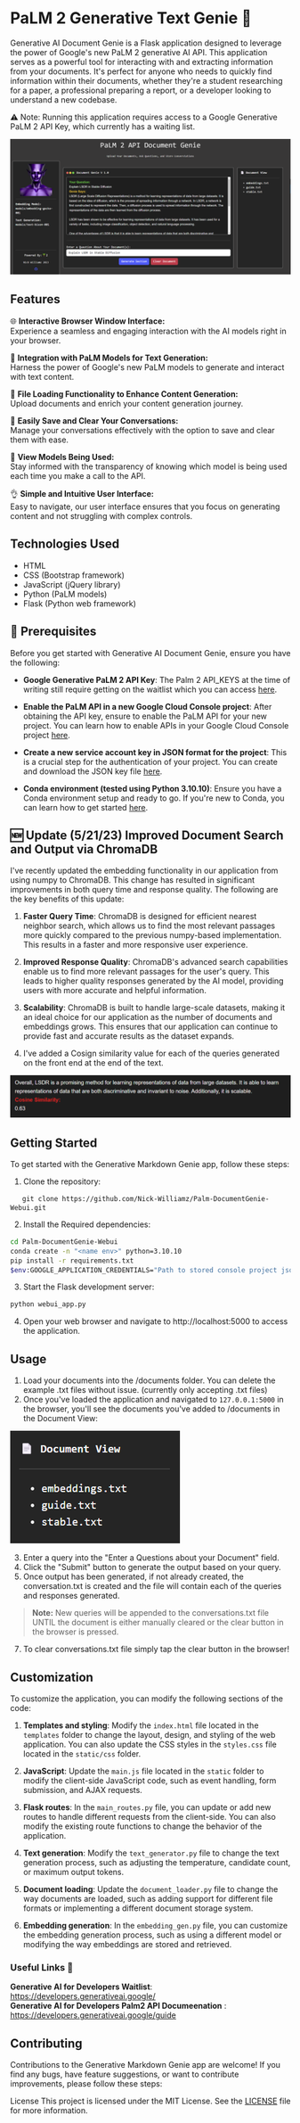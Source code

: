 # PaLM 2 Generative Text Genie :genie:

Generative AI Document Genie is a Flask application designed to leverage the power of Google's new PaLM 2 generative AI API. This application serves as a powerful tool for interacting with and extracting information from your documents. It's perfect for anyone who needs to quickly find information within their documents, whether they're a student researching for a paper, a professional preparing a report, or a developer looking to understand a new codebase. 

⚠️ Note: Running this application requires access to a Google Generative PaLM 2 API Key, which currently has a waiting list.

![Image showing working application running in browser](/static/img/PaLM2_Doc_Genie.png)

## Features

🌐 **Interactive Browser Window Interface:**  
Experience a seamless and engaging interaction with the AI models right in your browser.

🤖 **Integration with PaLM Models for Text Generation:**  
Harness the power of Google's new PaLM models to generate and interact with text content.

📁 **File Loading Functionality to Enhance Content Generation:**  
Upload documents and enrich your content generation journey.

💾 **Easily Save and Clear Your Conversations:**  
Manage your conversations effectively with the option to save and clear them with ease.

👀 **View Models Being Used:**  
Stay informed with the transparency of knowing which model is being used each time you make a call to the API.

👌 **Simple and Intuitive User Interface:**  
Easy to navigate, our user interface ensures that you focus on generating content and not struggling with complex controls.

## Technologies Used

- HTML
- CSS (Bootstrap framework)
- JavaScript (jQuery library)
- Python (PaLM models)
- Flask (Python web framework)


## :key: Prerequisites

Before you get started with Generative AI Document Genie, ensure you have the following:

- **Google Generative PaLM 2 API Key**: The Palm 2 API_KEYS at the time of writing still require getting on the waitlist which you can access [here](https://developers.generativeai.google/). 

- **Enable the PaLM API in a new Google Cloud Console project**: After obtaining the API key, ensure to enable the PaLM API for your new project. You can learn how to enable APIs in your Google Cloud Console project [here](https://cloud.google.com/apis/docs/getting-started#enabling_apis).

- **Create a new service account key in JSON format for the project**: This is a crucial step for the authentication of your project. You can create and download the JSON key file [here](https://console.cloud.google.com/iam-admin/serviceaccounts).

- **Conda environment (tested using Python 3.10.10)**: Ensure you have a Conda environment setup and ready to go. If you're new to Conda, you can learn how to get started [here](https://conda.io/projects/conda/en/latest/user-guide/getting-started.html).

## 🆕 Update (5/21/23) Improved Document Search and Output via ChromaDB 

I've recently updated the embedding functionality in our application from using numpy to ChromaDB. This change has resulted in significant improvements in both query time and response quality. The following are the key benefits of this update:

1. **Faster Query Time**: ChromaDB is designed for efficient nearest neighbor search, which allows us to find the most relevant passages more quickly compared to the previous numpy-based implementation. This results in a faster and more responsive user experience.

2. **Improved Response Quality**: ChromaDB's advanced search capabilities enable us to find more relevant passages for the user's query. This leads to higher quality responses generated by the AI model, providing users with more accurate and helpful information.

3. **Scalability**: ChromaDB is built to handle large-scale datasets, making it an ideal choice for our application as the number of documents and embeddings grows. This ensures that our application can continue to provide fast and accurate results as the dataset expands.

4. I've added a Cosign similarity value for each of the queries generated on the front end at the end of the text.

![Image showign new feature added to chat window](/static/img/cosign_sims.png)

## Getting Started

To get started with the Generative Markdown Genie app, follow these steps:

1. Clone the repository:
```
   git clone https://github.com/Nick-Williamz/Palm-DocumentGenie-Webui.git
```

2. Install the Required dependencies:

```bash
cd Palm-DocumentGenie-Webui
conda create -n "<name env>" python=3.10.10
pip install -r requirements.txt
$env:GOOGLE_APPLICATION_CREDENTIALS="Path to stored console project json key"
```

3. Start the Flask development server:

```bash
python webui_app.py
```

4. Open your web browser and navigate to http://localhost:5000 to access the application.

## Usage

1. Load your documents into the /documents folder. You can delete the example .txt files without issue. (currently only accepting .txt files)
2. Once you've loaded the application and navigated to `127.0.0.1:5000` in the browser, you'll see the documents you've added to /documents in the Document View:

![Image showing document view during runtime](static/img/doc_view.png)

3. Enter a query into the "Enter a Questions about your Document" field.
4. Click the "Submit" button to generate the output based on your query.
5. Once output has been generated, if not already created, the conversation.txt is created and the file will contain each of the queries and responses generated. 

> **Note:** New queries will be appended to the conversations.txt file UNTIL the document is either manually cleared or the clear button in the browser is pressed.

7. To clear conversations.txt file simply tap the clear button in the browser!

## Customization
To customize the application, you can modify the following sections of the code:

1. **Templates and styling**: Modify the `index.html` file located in the `templates` folder to change the layout, design, and styling of the web application. You can also update the CSS styles in the `styles.css` file located in the `static/css` folder.

2. **JavaScript**: Update the `main.js` file located in the `static` folder to modify the client-side JavaScript code, such as event handling, form submission, and AJAX requests.

3. **Flask routes**: In the `main_routes.py` file, you can update or add new routes to handle different requests from the client-side. You can also modify the existing route functions to change the behavior of the application.

4. **Text generation**: Modify the `text_generator.py` file to change the text generation process, such as adjusting the temperature, candidate count, or maximum output tokens.

5. **Document loading**: Update the `document_loader.py` file to change the way documents are loaded, such as adding support for different file formats or implementing a different document storage system.

6. **Embedding generation**: In the `embedding_gen.py` file, you can customize the embedding generation process, such as using a different model or modifying the way embeddings are stored and retrieved.

### Useful Links :link:

**Generative AI for Developers Waitlist**: https://developers.generativeai.google/ <br>
**Generative AI for Developers Palm2 API Documeenation** : https://developers.generativeai.google/guide

## Contributing
Contributions to the Generative Markdown Genie app are welcome! If you find any bugs, have feature suggestions, or want to contribute improvements, please follow these steps:

License
This project is licensed under the MIT License. See the [LICENSE](LICENSE) file for more information.
